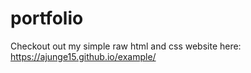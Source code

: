 # portfolio

Checkout out my simple raw html and css website here: https://ajunge15.github.io/example/
